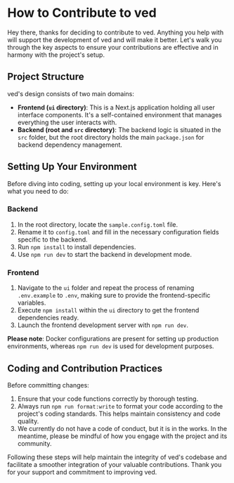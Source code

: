 # How to Contribute to ved

Hey there, thanks for deciding to contribute to ved. Anything you help with will support the development of ved and will make it better. Let's walk you through the key aspects to ensure your contributions are effective and in harmony with the project's setup.

## Project Structure

ved's design consists of two main domains:

- **Frontend (`ui` directory)**: This is a Next.js application holding all user interface components. It's a self-contained environment that manages everything the user interacts with.
- **Backend (root and `src` directory)**: The backend logic is situated in the `src` folder, but the root directory holds the main `package.json` for backend dependency management.

## Setting Up Your Environment

Before diving into coding, setting up your local environment is key. Here's what you need to do:

### Backend

1. In the root directory, locate the `sample.config.toml` file.
2. Rename it to `config.toml` and fill in the necessary configuration fields specific to the backend.
3. Run `npm install` to install dependencies.
4. Use `npm run dev` to start the backend in development mode.

### Frontend

1. Navigate to the `ui` folder and repeat the process of renaming `.env.example` to `.env`, making sure to provide the frontend-specific variables.
2. Execute `npm install` within the `ui` directory to get the frontend dependencies ready.
3. Launch the frontend development server with `npm run dev`.

**Please note**: Docker configurations are present for setting up production environments, whereas `npm run dev` is used for development purposes.

## Coding and Contribution Practices

Before committing changes:

1. Ensure that your code functions correctly by thorough testing.
2. Always run `npm run format:write` to format your code according to the project's coding standards. This helps maintain consistency and code quality.
3. We currently do not have a code of conduct, but it is in the works. In the meantime, please be mindful of how you engage with the project and its community.

Following these steps will help maintain the integrity of ved's codebase and facilitate a smoother integration of your valuable contributions. Thank you for your support and commitment to improving ved.
